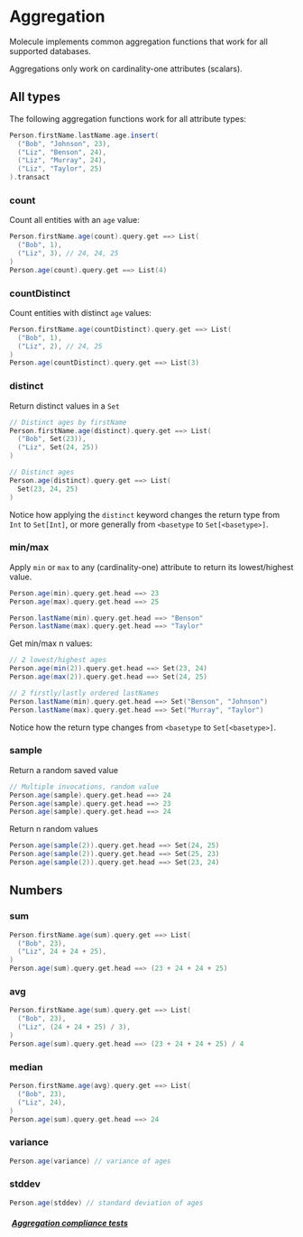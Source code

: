 
# Aggregation

Molecule implements common aggregation functions that work for all supported databases.

Aggregations only work on cardinality-one attributes (scalars).

## All types

The following aggregation functions work for all attribute types:

```scala
Person.firstName.lastName.age.insert(
  ("Bob", "Johnson", 23),
  ("Liz", "Benson", 24),
  ("Liz", "Murray", 24),
  ("Liz", "Taylor", 25)
).transact
```


### count

Count all entities with an `age` value:

```scala
Person.firstName.age(count).query.get ==> List(
  ("Bob", 1),
  ("Liz", 3), // 24, 24, 25
)
Person.age(count).query.get ==> List(4)
```

### countDistinct

Count entities with distinct `age` values:

```scala
Person.firstName.age(countDistinct).query.get ==> List(
  ("Bob", 1),
  ("Liz", 2), // 24, 25
)
Person.age(countDistinct).query.get ==> List(3)
```

### distinct

Return distinct values in a `Set`

```scala
// Distinct ages by firstName
Person.firstName.age(distinct).query.get ==> List(
  ("Bob", Set(23)),
  ("Liz", Set(24, 25))
)

// Distinct ages
Person.age(distinct).query.get ==> List(
  Set(23, 24, 25)
)
```
Notice how applying the `distinct` keyword changes the return type from `Int` to `Set[Int]`, or more generally from `<basetype` to `Set[<basetype>]`.



### min/max

Apply `min` or `max` to any (cardinality-one) attribute to return its lowest/highest value.

```scala
Person.age(min).query.get.head ==> 23
Person.age(max).query.get.head ==> 25

Person.lastName(min).query.get.head ==> "Benson"
Person.lastName(max).query.get.head ==> "Taylor"
```

Get min/max n values:

```scala
// 2 lowest/highest ages
Person.age(min(2)).query.get.head ==> Set(23, 24)
Person.age(max(2)).query.get.head ==> Set(24, 25)

// 2 firstly/lastly ordered lastNames
Person.lastName(min).query.get.head ==> Set("Benson", "Johnson")
Person.lastName(max).query.get.head ==> Set("Murray", "Taylor")
```

Notice how the return type changes from `<basetype` to `Set[<basetype>]`.


### sample

Return a random saved value

```scala
// Multiple invocations, random value
Person.age(sample).query.get.head ==> 24
Person.age(sample).query.get.head ==> 23
Person.age(sample).query.get.head ==> 24
```

Return n random values
```scala
Person.age(sample(2)).query.get.head ==> Set(24, 25)
Person.age(sample(2)).query.get.head ==> Set(25, 23)
Person.age(sample(2)).query.get.head ==> Set(23, 24)
```


## Numbers

### sum

```scala
Person.firstName.age(sum).query.get ==> List(
  ("Bob", 23),
  ("Liz", 24 + 24 + 25),
)
Person.age(sum).query.get.head ==> (23 + 24 + 24 + 25)
```

### avg

```scala
Person.firstName.age(sum).query.get ==> List(
  ("Bob", 23),
  ("Liz", (24 + 24 + 25) / 3),
)
Person.age(sum).query.get.head ==> (23 + 24 + 24 + 25) / 4
```

### median

```scala
Person.firstName.age(avg).query.get ==> List(
  ("Bob", 23),
  ("Liz", 24),
)
Person.age(sum).query.get.head ==> 24
```

### variance

```scala
Person.age(variance) // variance of ages
```

### stddev

```scala
Person.age(stddev) // standard deviation of ages
```


##### [<i class="fas fa-handshake" style="margin-right: 4px;"></i> Aggregation compliance tests](https://github.com/scalamolecule/molecule/tree/main/db/compliance/shared/src/test/scala/molecule/db/compliance/test/aggregation)

